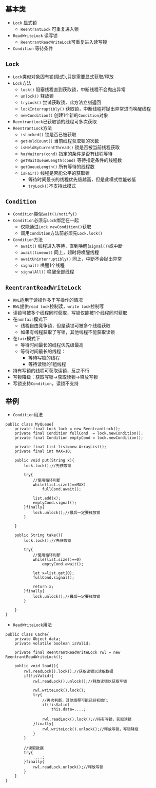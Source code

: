 ## 基本类
- `Lock` 显式锁
    - `ReentrantLock` 可重复进入锁
- `ReadWriteLock` 读写锁
    - `ReentrantReadWriteLock`可重复进入读写锁
- `Condition` 等待条件

## `Lock`
- `Lock`类似对象固有锁(隐式),只是需要显式获取/释放
- `Lock`方法
    - `lock()`    阻塞线程直到获取锁，中断线程不会抛出异常
    - `unlock()`  释放锁
    - `tryLock()` 尝试获取锁，此方法立刻返回
    - `lockInterruptibly()` 获取锁，中断线程将抛出异常进而唤醒线程
    - `newCondition()` 创建1个新的`Condition`对象 
- `ReentrantLock`已获取锁的线程可多次获取
- `ReentrantLock`方法
    - `isLocked()`     锁是否已被获取
    - `getHoldCount()` 当前线程获取锁的次数
    - `isHeldByCurrentThread()`  锁是否被当前线程获取
    - `hasWaiters(cond)`         指定的条件是否有线程等待
    - `getWaitQueueLength(cond)` 等待指定条件的线程数
    - `getQueueLength()`         所有等待的线程数
    - `isFair()` 线程是否能公平的获取锁
        - 等待时间最长的线程优先级越高，但是此模式性能较低
        - `tryLock()`不支持此模式

## `Condition`
- `Condition`类似`wait()/notify()`
- `Condition`必须与`Lock`绑定在一起
    - 仅能通过`Lock.newCondition()`获取 
    - 调用`Condition`方法前必须先`Lock.lock()`
- `Condition`方法
    - `await()`         线程进入等待，直到唤醒(`signal()`)或中断
    - `await(timeout)`  同上，超时将唤醒线程
    - `awaitUninterruptibly()` 同上，中断不会抛出异常
    - `signal()`    唤醒1个线程
    - `signalAll()` 唤醒全部线程

## `ReentrantReadWriteLock`
- `RWL`适用于读操作多于写操作的情况
- `RWL`提供`read lock`控制读，`write lock`控制写
- 读锁可被多个线程同时获取，写锁仅能被1个线程同时获取
- 在`nonfair`模式下
    - 线程自由竞争锁，但是读锁可被多个线程获取
    - 如果有线程获取了写锁，其他线程不能获取读锁
- 在`fair`模式下
    -  等待时间最长的线程优先级最高
    -  等待时间最长的线程：
        -  等待写锁的线程
        -  等待读锁的1组线程
- 持有写锁的线程可获取读锁，反之不行
- 写锁降级：获取写锁->获取读锁->释放写锁
- 写锁支持`Condition`，读锁不支持


## 举例
- `Condition`用法
```
public class MyQueue{
    private final Lock lock = new ReentrantLock();
    private final Condition fullCond  = lock.newCondition(); 
    private final Condition emptyCond = lock.newCondition(); 
    
    private final List list=new ArrayList();
    private final int MAX=10;
    
    public void put(String x){
        lock.lock();//先获取锁
        
        try{
            //使用循环判断
            while(list.size()==MAX)
                fullCond.await();
            
            list.add(x);
            emptyCond.signal();
        }finally{
            lock.unlock();//最后一定要释放锁
        }
    
    }
    
    public String take(){
        lock.lock();//先获取锁
        
        try{
            //使用循环判断
            while(list.size()==0)
                emptyCond.await();
            
            let x=list.get(0);
            fullCond.signal();
            
            return x;
        }finally{
            lock.unlock();//最后一定要释放锁
        }
    
    }    
}

```

- `ReadWriteLock`用法
```
public class Cache{
    private Object data;
    private volatile boolean isValid;
    
    private final ReentrantReadWriteLock rwl = new ReentrantReadWriteLock();

    public void load(){
        rwl.readLock().lock();//获取读锁以读取数据
        if(!isValid){
            rwl.readLock().unlock();//释放读锁以获取写锁
            
            rwl.writeLock().lock();
            try{
                //再次判断，其他线程可能已经初始化
                if(!isValid)
                    this.data=....;
                
                rwl.readLock().lock();//持有写锁，获取读锁
            }finally{
                rwl.writeLock().unlock();//释放写锁，写锁降级
            }
        }
        
        //读取数据
        try{
            ....;
        }finally{
            rwl.readLock.unlock();//释放写锁
        }
    }
}

```